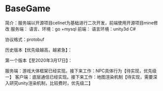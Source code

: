 # BaseGame
简介：服务端以开源项目cellnet为基础进行二次开发，前端使用开源项目mine修改
服务端：
  语言、环境：go +mysql
前端：
  语言环境：unity3d C#
  
协议格式：protobuf
 
历史版本【优先级越高，越紧急】：


第一个版本【至2020年3月17日】：

  服务端：游戏大体框架已经实现。接下来工作：NPC具体行为【待实现，优先级一】
  客户端：底层通信已经实现。接下来工作：地图渲染机制【待实现，需要深入研究unity渲染机制，比较费时，优先级二】
